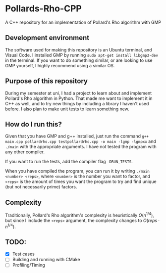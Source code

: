 # Pollards-Rho-CPP
A C++ repository for an implementation of Pollard's Rho algorithm with GMP

## Development environment
The software used for making this repository is an Ubuntu terminal, and Visual Code. I installed GMP by running `sudo apt-get install libgmp3-dev` in the terminal. If you want to do something similar, or are looking to use GMP yourself, I highly recommend using a similar OS.

## Purpose of this repository
During my semester at uni, I had a project to learn about and implement Pollard's Rho algorithm in Python. That made me want to implement it in C++ as well, and to try new things by including a library I haven't used before. I also plan to make unit tests to learn something new.

## How do I run this?
Given that you have GMP and g++ installed, just run the command `g++ main.cpp pollardrho.cpp testpollardrho.cpp -o main -lgmp -lgmpxx` and `./main` with the appropriate arguments. I have not tested the program with any other compiler.

If you want to run the tests, add the compiler flag `-DRUN_TESTS`.

When you have compiled the program, you can run it by writing `./main <number> <reps>`, where `<number>` is the number you want to factor, and `<reps>` is the amount of times you want the program to try and find unique (but not necessarily prime) factors.

## Complexity
Traditionally, Pollard's Rho algorithm's complexity is heuristically $O(n^{1/4})$, but since I include the `<reps>` argument, the complexity changes to $O(reps \cdot n^{1/4})$.

## TODO:
- [x] Test cases
- [ ] Building and running with CMake
- [ ] Profiling/Timing
